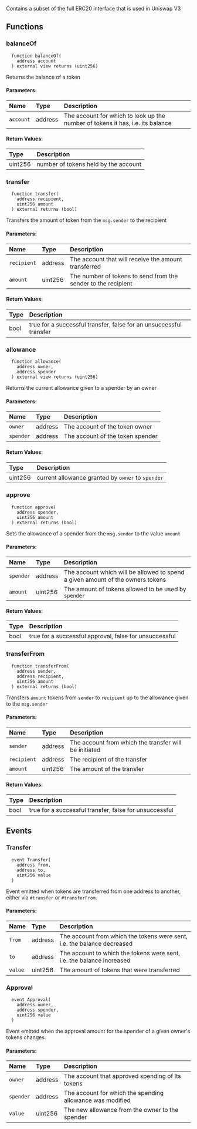 Contains a subset of the full ERC20 interface that is used in Uniswap V3


## Functions
### balanceOf
```solidity
  function balanceOf(
    address account
  ) external view returns (uint256)
```
Returns the balance of a token


#### Parameters:
| Name | Type | Description                                                          |
| :--- | :--- | :------------------------------------------------------------------- |
|`account` | address | The account for which to look up the number of tokens it has, i.e. its balance

#### Return Values:
 Type          | Description                                                                  |
| :------------ | :--------------------------------------------------------------------------- |
| uint256 | number of tokens held by the account
### transfer
```solidity
  function transfer(
    address recipient,
    uint256 amount
  ) external returns (bool)
```
Transfers the amount of token from the `msg.sender` to the recipient


#### Parameters:
| Name | Type | Description                                                          |
| :--- | :--- | :------------------------------------------------------------------- |
|`recipient` | address | The account that will receive the amount transferred
|`amount` | uint256 | The number of tokens to send from the sender to the recipient

#### Return Values:
| Type          | Description                                                                  |
| :------------ | :--------------------------------------------------------------------------- |
| bool | true for a successful transfer, false for an unsuccessful transfer
### allowance
```solidity
  function allowance(
    address owner,
    address spender
  ) external view returns (uint256)
```
Returns the current allowance given to a spender by an owner


#### Parameters:
| Name | Type | Description                                                          |
| :--- | :--- | :------------------------------------------------------------------- |
|`owner` | address | The account of the token owner
|`spender` | address | The account of the token spender

#### Return Values:
| Type          | Description                                                                  |
| :------------ | :--------------------------------------------------------------------------- |
| uint256 | current allowance granted by `owner` to `spender`
### approve
```solidity
  function approve(
    address spender,
    uint256 amount
  ) external returns (bool)
```
Sets the allowance of a spender from the `msg.sender` to the value `amount`


#### Parameters:
| Name | Type | Description                                                          |
| :--- | :--- | :------------------------------------------------------------------- |
|`spender` | address | The account which will be allowed to spend a given amount of the owners tokens
|`amount` | uint256 | The amount of tokens allowed to be used by `spender`

#### Return Values:
| Type          | Description                                                                  |
| :------------ | :--------------------------------------------------------------------------- |
| bool | true for a successful approval, false for unsuccessful
### transferFrom
```solidity
  function transferFrom(
    address sender,
    address recipient,
    uint256 amount
  ) external returns (bool)
```
Transfers `amount` tokens from `sender` to `recipient` up to the allowance given to the `msg.sender`


#### Parameters:
| Name | Type | Description                                                          |
| :--- | :--- | :------------------------------------------------------------------- |
|`sender` | address | The account from which the transfer will be initiated
|`recipient` | address | The recipient of the transfer
|`amount` | uint256 | The amount of the transfer

#### Return Values:
| Type          | Description                                                                  |
| :------------ | :--------------------------------------------------------------------------- |
| bool | true for a successful transfer, false for unsuccessful
## Events
### Transfer
```solidity
  event Transfer(
    address from,
    address to,
    uint256 value
  )
```
Event emitted when tokens are transferred from one address to another, either via `#transfer` or `#transferFrom`.


#### Parameters:
| Name                           | Type          | Description                                    |
| :----------------------------- | :------------ | :--------------------------------------------- |
|`from`| address | The account from which the tokens were sent, i.e. the balance decreased
|`to`| address | The account to which the tokens were sent, i.e. the balance increased
|`value`| uint256 | The amount of tokens that were transferred
### Approval
```solidity
  event Approval(
    address owner,
    address spender,
    uint256 value
  )
```
Event emitted when the approval amount for the spender of a given owner's tokens changes.


#### Parameters:
| Name                           | Type          | Description                                    |
| :----------------------------- | :------------ | :--------------------------------------------- |
|`owner`| address | The account that approved spending of its tokens
|`spender`| address | The account for which the spending allowance was modified
|`value`| uint256 | The new allowance from the owner to the spender
